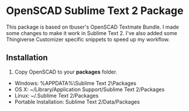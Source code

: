 # OpenSCAD Sublime Text 2 Package

This package is based on tbuser's OpenSCAD Textmate Bundle. I made some changes to make it work in Sublime Text 2. I've also added some Thingiverse Customizer specific snippets to speed up my workflow. 

## Installation

1. Copy OpenSCAD to your **packages** folder.

* Windows: %APPDATA%\Sublime Text 2\Packages
* OS X: ~/Library/Application Support/Sublime Text 2/Packages
* Linux: ~/.Sublime Text 2/Packages
* Portable Installation: Sublime Text 2/Data/Packages
